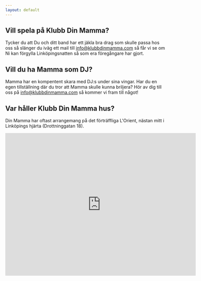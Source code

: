 ```yaml
---
layout: default
---
```


## Vill spela på Klubb Din Mamma?

Tycker du att Du och ditt band har ett jäkla bra drag som skulle passa hos oss så slänger du iväg ett mail till info@klubbdinmamma.com så får vi se om Ni kan förgylla Linköpingsnatten så som era föregångare har gjort.

## Vill du ha Mamma som DJ?

Mamma har en kompentent skara med DJ:s under sina vingar. Har du en egen tillställning där du tror att Mamma skulle kunna briljera? Hör av dig till oss på info@klubbdinmamma.com så kommer vi fram till något!

## Var håller Klubb Din Mamma hus?

Din Mamma har oftast arrangemang på det förträffliga L'Orient, nästan mitt i Linköpings hjärta (Drottninggatan 18).

<div class="embed-responsive embed-responsive-4by3">
<iframe src="https://www.google.com/maps/embed?pb=!1m14!1m8!1m3!1d8360.347867766754!2d15.6268901!3d58.408794!3m2!1i1024!2i768!4f13.1!3m3!1m2!1s0x0%3A0xefbd094edd6f64c!2sL&#39;Orient!5e0!3m2!1sen!2sse!4v1507046942506" width="600" height="450" frameborder="0" style="border:0" allowfullscreen></iframe>
</div>
